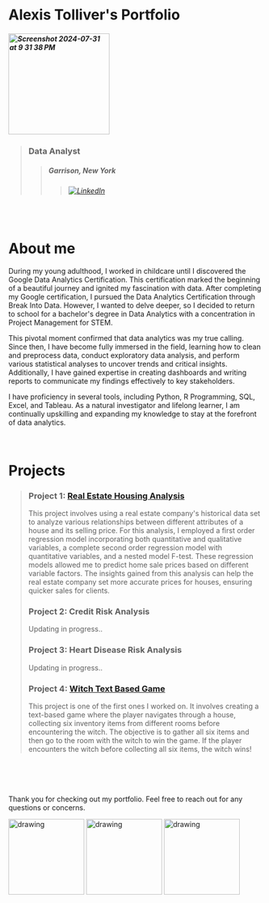 # Alexis Tolliver's Portfolio
  
##### <img width="200" alt="Screenshot 2024-07-31 at 9 31 38 PM" src="https://github.com/user-attachments/assets/2aca681b-f275-4c67-b673-951efdd7a442">
> ### Data Analyst
>> ##### Garrison, New York
>>> ###### [![LinkedIn](https://img.shields.io/badge/LinkedIn-0077B5?style=for-the-badge&logo=linkedin&logoColor=white)](https://www.linkedin.com/in/alexis-tolliver-8b7bb2233)


<br>


# About me

During my young adulthood, I worked in childcare until I discovered the Google Data Analytics Certification. This certification marked the beginning of a beautiful journey and ignited my fascination with data. After completing my Google certification, I pursued the Data Analytics Certification through Break Into Data. However, I wanted to delve deeper, so I decided to return to school for a bachelor's degree in Data Analytics with a concentration in Project Management for STEM.

This pivotal moment confirmed that data analytics was my true calling. Since then, I have become fully immersed in the field, learning how to clean and preprocess data, conduct exploratory data analysis, and perform various statistical analyses to uncover trends and critical insights. Additionally, I have gained expertise in creating dashboards and writing reports to communicate my findings effectively to key stakeholders.

I have proficiency in several tools, including Python, R Programming, SQL, Excel, and Tableau. As a natural investigator and lifelong learner, I am continually upskilling and expanding my knowledge to stay at the forefront of data analytics.

<br>


# Projects

> ### Project 1: [Real Estate Housing Analysis](Project1/RealEstate.md)
> This project involves using a real estate company's historical data set to analyze various relationships between different attributes of a house and its selling price. For this analysis, I employed a first order regression model incorporating both quantitative and qualitative variables, a complete second order regression model with quantitative variables, and a nested model F-test. These regression models allowed me to predict home sale prices based on different variable factors. The insights gained from this analysis can help the real estate company set more accurate prices for houses, ensuring quicker sales for clients.
>
>
> ### Project 2: Credit Risk Analysis
> Updating in progress..
>
>
> ### Project 3: Heart Disease Risk Analysis
> Updating in progress..
>
>
> ### Project 4: [Witch Text Based Game](Project4/Witch.md)
> This project is one of the first ones I worked on. It involves creating a text-based game where the player navigates through a house, collecting six inventory items from different rooms before encountering the witch. The objective is to gather all six items and then go to the room with the witch to win the game. If the player encounters the witch before collecting all six items, the witch wins!
>
<br>
<br>
<br>
<br>
Thank you for checking out my portfolio. Feel free to reach out for any questions or concerns.

<p float="center">
  <img src="https://i.giphy.com/media/v1.Y2lkPTc5MGI3NjExenpsbWp2bzY0bXNlbnF2ZTF3ZGkwc25tanZ1b2czMHMyNjcwYjdleCZlcD12MV9pbnRlcm5hbF9naWZfYnlfaWQmY3Q9cw/2aIRxJ8YitX04Am4kO/giphy.gif" alt="drawing" width="150"/>
  <img src="https://i.giphy.com/media/v1.Y2lkPTc5MGI3NjExeG1ycGRwODU0cjNoaHhldDJwaGN6aXNzbnRkMHIzODlxNXhkMmN6eiZlcD12MV9pbnRlcm5hbF9naWZfYnlfaWQmY3Q9cw/QuDgW7dXQfCZiWVXD4/giphy.gif" alt="drawing" width="150"/>
  <img src="https://i.giphy.com/media/v1.Y2lkPTc5MGI3NjExMGtldnludHM5ZHFiYWt3NHBwcHNubndnOHE3MTR4eGVpdXUydDh2MiZlcD12MV9pbnRlcm5hbF9naWZfYnlfaWQmY3Q9Zw/k0ijJhqrUP4T2EvmJ1/giphy.gif" alt="drawing" width="150"/>
</p>
